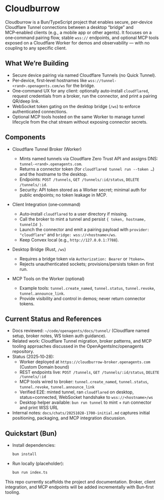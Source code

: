 # Cloudburrow

Cloudburrow is a Bun/TypeScript project that enables secure, per‑device Cloudflare Tunnel connections between a desktop “bridge” and MCP‑enabled clients (e.g., a mobile app or other agents). It focuses on a one‑command pairing flow, stable `wss://` endpoints, and optional MCP tools exposed on a Cloudflare Worker for demos and observability — with no coupling to any specific client.

## What We’re Building

- Secure device pairing via named Cloudflare Tunnels (no Quick Tunnel).
- Per‑device, first‑level hostnames like `wss://tunnel-<rand>.openagents.com/ws` for the bridge.
- One‑command UX for any client: optionally auto‑install `cloudflared`, request credentials from a broker, run the connector, and print a pairing QR/deep link.
- WebSocket token gating on the desktop bridge (`/ws`) to enforce authenticated connections.
- Optional MCP tools hosted on the same Worker to manage tunnel lifecycle from the chat stream without exposing connector secrets.

## Components

- Cloudflare Tunnel Broker (Worker)
  - Mints named tunnels via Cloudflare Zero Trust API and assigns DNS: `tunnel-<rand>.openagents.com`.
  - Returns a connector token (for `cloudflared tunnel run --token …`) and the hostname to the desktop.
  - Endpoints: `POST /tunnels`, `GET /tunnels/:id/status`, `DELETE /tunnels/:id`.
  - Security: API token stored as a Worker secret; minimal auth for public endpoints; no token leakage in MCP.

- Client Integration (one‑command)
  - Auto‑install `cloudflared` to a user directory if missing.
  - Call the broker to mint a tunnel and persist `{ token, hostname, tunnelId }`.
  - Launch the connector and emit a pairing payload with `provider: "cloudflare"` and `bridge: wss://<hostname>/ws`.
  - Keep Convex local (e.g., `http://127.0.0.1:7788`).

- Desktop Bridge (Rust, `/ws`)
  - Requires a bridge token via `Authorization: Bearer` or `?token=`.
  - Rejects unauthenticated sockets; provisions/persists token on first run.

- MCP Tools on the Worker (optional)
  - Example tools: `tunnel.create_named`, `tunnel.status`, `tunnel.revoke`, `tunnel.announce_link`.
  - Provide visibility and control in demos; never return connector tokens.

## Current Status and References

- Docs reviewed: `~/code/openagents/docs/tunnel/` (Cloudflare named setup, broker notes, WS token auth guidance).
- Related work: Cloudflare Tunnel migration, broker patterns, and MCP tooling approaches discussed in the OpenAgentsInc/openagents repository.
- Status (2025‑10‑28):
  - Worker deployed at `https://cloudburrow-broker.openagents.com` (Custom Domain bound)
  - REST endpoints live: `POST /tunnels`, `GET /tunnels/:id/status`, `DELETE /tunnels/:id`
  - MCP tools wired to broker: `tunnel.create_named`, `tunnel.status`, `tunnel.revoke`, `tunnel.announce_link`
  - Verified E2E: minted tunnel, ran `cloudflared` on desktop, status=connected, WebSocket handshake to `wss://<hostname>/ws`
  - Desktop helper available: `bun run tunnel` to mint + run connector and print WSS URL
- Internal notes: `docs/chats/20251028-1700-initial.md` captures initial positioning, packaging, and MCP integration discussion.

## Quickstart (Bun)

- Install dependencies:
  ```bash
  bun install
  ```

- Run locally (placeholder):
  ```bash
  bun run index.ts
  ```

This repo currently scaffolds the project and documentation. Broker, client integration, and MCP endpoints will be added incrementally with Bun‑first tooling.
